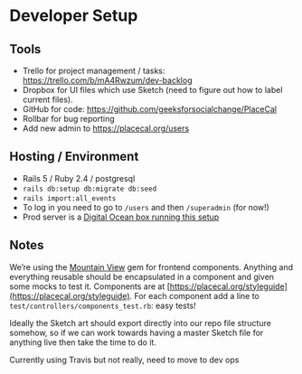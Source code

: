 # Developer Setup

## Tools

* Trello for project management / tasks: https://trello.com/b/mA4Rwzum/dev-backlog 
* Dropbox for UI files which use Sketch \(need to figure out how to label current files\).
* GitHub for code: https://github.com/geeksforsocialchange/PlaceCal
* Rollbar for bug reporting
* Add new admin to https://placecal.org/users 

## Hosting / Environment

* Rails 5 / Ruby 2.4 / postgresql
* `rails db:setup db:migrate db:seed`
* `rails import:all_events`
* To log in you need to go to `/users` and then `/superadmin` \(for now!\)
* Prod server is a [Digital Ocean box running this setup](https://gist.github.com/kimadactyl/5c277d2698f754edf3daa5fd84488851)

## Notes

We’re using the [Mountain View](https://github.com/devnacho/mountain_view) gem for frontend components. Anything and everything reusable should be encapsulated in a component and given some mocks to test it. Components are at [https://placecal.org/styleguide](https://placecal.org/styleguide).  For each component add a line to `test/controllers/components_test.rb`: easy tests!

Ideally the Sketch art should export directly into our repo file structure somehow, so if we can work towards having a master Sketch file for anything live then take the time to do it.

Currently using Travis but not really, need to move to dev ops



